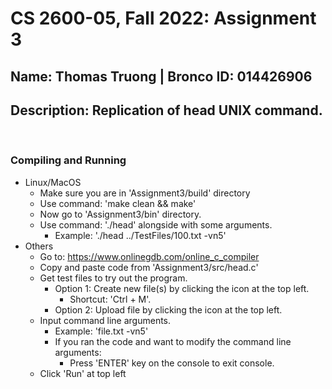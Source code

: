 # CS 2600-05, Fall 2022: Assignment 3
## Name: Thomas Truong | Bronco ID: 014426906
## Description: Replication of head UNIX command.
<br>

### Compiling and Running
- Linux/MacOS
  - Make sure you are in 'Assignment3/build' directory
  - Use command: 'make clean && make'
  - Now go to 'Assignment3/bin' directory.
  - Use command: './head' alongside with some arguments.
    - Example: './head ../TestFiles/100.txt -vn5'
- Others
  - Go to: https://www.onlinegdb.com/online_c_compiler
  - Copy and paste code from 'Assignment3/src/head.c'
  - Get test files to try out the program.
    - Option 1: Create new file(s) by clicking the icon at the top left.
      - Shortcut: 'Ctrl + M'.
    - Option 2: Upload file by clicking the icon at the top left.
  - Input command line arguments.
    - Example: 'file.txt -vn5'
    - If you ran the code and want to modify the command line arguments:
      - Press 'ENTER' key on the console to exit console.
  - Click 'Run' at top left